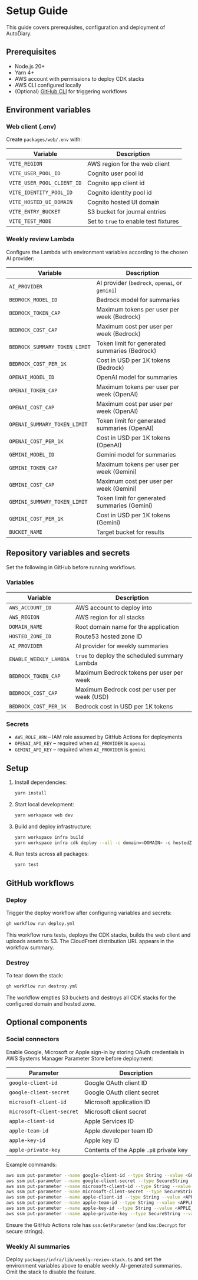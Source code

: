 # Setup Guide

This guide covers prerequisites, configuration and deployment of AutoDiary.

## Prerequisites

- Node.js 20+
- Yarn 4+
- AWS account with permissions to deploy CDK stacks
- AWS CLI configured locally
- (Optional) [GitHub CLI](https://cli.github.com/) for triggering workflows

## Environment variables

### Web client (.env)

Create `packages/web/.env` with:

| Variable | Description |
| --- | --- |
| `VITE_REGION` | AWS region for the web client |
| `VITE_USER_POOL_ID` | Cognito user pool id |
| `VITE_USER_POOL_CLIENT_ID` | Cognito app client id |
| `VITE_IDENTITY_POOL_ID` | Cognito identity pool id |
| `VITE_HOSTED_UI_DOMAIN` | Cognito hosted UI domain |
| `VITE_ENTRY_BUCKET` | S3 bucket for journal entries |
| `VITE_TEST_MODE` | Set to `true` to enable test fixtures |

### Weekly review Lambda

Configure the Lambda with environment variables according to the chosen AI provider:

| Variable | Description |
| --- | --- |
| `AI_PROVIDER` | AI provider (`bedrock`, `openai`, or `gemini`) |
| `BEDROCK_MODEL_ID` | Bedrock model for summaries |
| `BEDROCK_TOKEN_CAP` | Maximum tokens per user per week (Bedrock) |
| `BEDROCK_COST_CAP` | Maximum cost per user per week (Bedrock) |
| `BEDROCK_SUMMARY_TOKEN_LIMIT` | Token limit for generated summaries (Bedrock) |
| `BEDROCK_COST_PER_1K` | Cost in USD per 1K tokens (Bedrock) |
| `OPENAI_MODEL_ID` | OpenAI model for summaries |
| `OPENAI_TOKEN_CAP` | Maximum tokens per user per week (OpenAI) |
| `OPENAI_COST_CAP` | Maximum cost per user per week (OpenAI) |
| `OPENAI_SUMMARY_TOKEN_LIMIT` | Token limit for generated summaries (OpenAI) |
| `OPENAI_COST_PER_1K` | Cost in USD per 1K tokens (OpenAI) |
| `GEMINI_MODEL_ID` | Gemini model for summaries |
| `GEMINI_TOKEN_CAP` | Maximum tokens per user per week (Gemini) |
| `GEMINI_COST_CAP` | Maximum cost per user per week (Gemini) |
| `GEMINI_SUMMARY_TOKEN_LIMIT` | Token limit for generated summaries (Gemini) |
| `GEMINI_COST_PER_1K` | Cost in USD per 1K tokens (Gemini) |
| `BUCKET_NAME` | Target bucket for results |

## Repository variables and secrets

Set the following in GitHub before running workflows.

### Variables

| Variable | Description |
| --- | --- |
| `AWS_ACCOUNT_ID` | AWS account to deploy into |
| `AWS_REGION` | AWS region for all stacks |
| `DOMAIN_NAME` | Root domain name for the application |
| `HOSTED_ZONE_ID` | Route53 hosted zone ID |
| `AI_PROVIDER` | AI provider for weekly summaries |
| `ENABLE_WEEKLY_LAMBDA` | `true` to deploy the scheduled summary Lambda |
| `BEDROCK_TOKEN_CAP` | Maximum Bedrock tokens per user per week |
| `BEDROCK_COST_CAP` | Maximum Bedrock cost per user per week (USD) |
| `BEDROCK_COST_PER_1K` | Bedrock cost in USD per 1K tokens |

### Secrets

- `AWS_ROLE_ARN` – IAM role assumed by GitHub Actions for deployments
- `OPENAI_API_KEY` – required when `AI_PROVIDER` is `openai`
- `GEMINI_API_KEY` – required when `AI_PROVIDER` is `gemini`

## Setup

1. Install dependencies:
   ```bash
   yarn install
   ```
2. Start local development:
   ```bash
   yarn workspace web dev
   ```
3. Build and deploy infrastructure:
   ```bash
   yarn workspace infra build
   yarn workspace infra cdk deploy --all -c domain=<DOMAIN> -c hostedZoneId=<ZONE_ID>
   ```
4. Run tests across all packages:
   ```bash
   yarn test
   ```

## GitHub workflows

### Deploy

Trigger the deploy workflow after configuring variables and secrets:

```bash
gh workflow run deploy.yml
```

This workflow runs tests, deploys the CDK stacks, builds the web client and uploads assets to S3. The CloudFront distribution URL appears in the workflow summary.

### Destroy

To tear down the stack:

```bash
gh workflow run destroy.yml
```

The workflow empties S3 buckets and destroys all CDK stacks for the configured domain and hosted zone.

## Optional components

### Social connectors

Enable Google, Microsoft or Apple sign-in by storing OAuth credentials in AWS Systems Manager Parameter Store before deployment:

| Parameter | Description |
| --- | --- |
| `google-client-id` | Google OAuth client ID |
| `google-client-secret` | Google OAuth client secret |
| `microsoft-client-id` | Microsoft application ID |
| `microsoft-client-secret` | Microsoft client secret |
| `apple-client-id` | Apple Services ID |
| `apple-team-id` | Apple developer team ID |
| `apple-key-id` | Apple key ID |
| `apple-private-key` | Contents of the Apple `.p8` private key |

Example commands:

```bash
aws ssm put-parameter --name google-client-id --type String --value <GOOGLE_CLIENT_ID>
aws ssm put-parameter --name google-client-secret --type SecureString --value <GOOGLE_CLIENT_SECRET>
aws ssm put-parameter --name microsoft-client-id --type String --value <MICROSOFT_CLIENT_ID>
aws ssm put-parameter --name microsoft-client-secret --type SecureString --value <MICROSOFT_CLIENT_SECRET>
aws ssm put-parameter --name apple-client-id --type String --value <APPLE_CLIENT_ID>
aws ssm put-parameter --name apple-team-id --type String --value <APPLE_TEAM_ID>
aws ssm put-parameter --name apple-key-id --type String --value <APPLE_KEY_ID>
aws ssm put-parameter --name apple-private-key --type SecureString --value "$(cat AuthKey.p8)"
```

Ensure the GitHub Actions role has `ssm:GetParameter` (and `kms:Decrypt` for secure strings).

### Weekly AI summaries

Deploy `packages/infra/lib/weekly-review-stack.ts` and set the environment variables above to enable weekly AI-generated summaries. Omit the stack to disable the feature.

